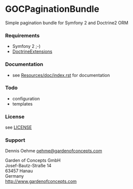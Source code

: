 GOCPaginationBundle
===============

Simple pagination bundle for Symfony 2 and Doctrine2 ORM


### Requirements

* Symfony 2 ;-)
* [DoctrineExtensions](https://github.com/beberlei/DoctrineExtensions)


### Documentation

* see [Resources/doc/index.rst](GOCPaginationBundle/blob/master/Resources/doc/index.rst) for documentation


### Todo

* configuration
* templates


### License

see [LICENSE](GOCPaginationBundle/blob/master/LICENSE)


### Support

Dennis Oehme <oehme@gardenofconcepts.com>

Garden of Concepts GmbH<br />
Josef-Bautz-Straße 14<br />
63457 Hanau<br />
Germany<br />
http://www.gardenofconcepts.com